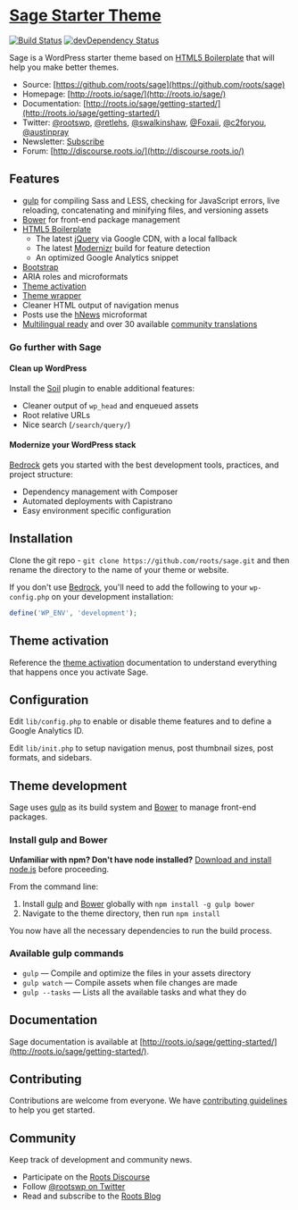 # [Sage Starter Theme](http://roots.io/sage/)
[![Build Status](https://travis-ci.org/roots/roots.svg)](https://travis-ci.org/roots/roots)
[![devDependency Status](https://david-dm.org/roots/roots/dev-status.svg)](https://david-dm.org/roots/roots#info=devDependencies)

Sage is a WordPress starter theme based on [HTML5 Boilerplate](http://html5boilerplate.com/) that will help you make better themes.

* Source: [https://github.com/roots/sage](https://github.com/roots/sage)
* Homepage: [http://roots.io/sage/](http://roots.io/sage/)
* Documentation: [http://roots.io/sage/getting-started/](http://roots.io/sage/getting-started/)
* Twitter: [@rootswp](https://twitter.com/rootswp), [@retlehs](https://twitter.com/retlehs), [@swalkinshaw](https://twitter.com/swalkinshaw), [@Foxaii](https://twitter.com/Foxaii), [@c2foryou](https://twitter.com/c2foryou), [@austinpray](https://twitter.com/austinpray)
* Newsletter: [Subscribe](http://roots.io/subscribe/)
* Forum: [http://discourse.roots.io/](http://discourse.roots.io/)

## Features

* [gulp](http://gulpjs.com/) for compiling Sass and LESS, checking for JavaScript errors, live reloading, concatenating and minifying files, and versioning assets
* [Bower](http://bower.io/) for front-end package management
* [HTML5 Boilerplate](http://html5boilerplate.com/)
  * The latest [jQuery](http://jquery.com/) via Google CDN, with a local fallback
  * The latest [Modernizr](http://modernizr.com/) build for feature detection
  * An optimized Google Analytics snippet
* [Bootstrap](http://getbootstrap.com/)
* ARIA roles and microformats
* [Theme activation](http://roots.io/roots-101/#theme-activation)
* [Theme wrapper](http://roots.io/sage/getting-started/theme-wrapper/)
* Cleaner HTML output of navigation menus
* Posts use the [hNews](http://microformats.org/wiki/hnews) microformat
* [Multilingual ready](http://roots.io/wpml/) and over 30 available [community translations](https://github.com/roots/sage-translations)

### Go further with Sage

#### Clean up WordPress
Install the [Soil](https://github.com/roots/soil) plugin to enable additional features:

* Cleaner output of `wp_head` and enqueued assets
* Root relative URLs
* Nice search (`/search/query/`)

#### Modernize your WordPress stack
[Bedrock](https://github.com/roots/bedrock) gets you started with the best development tools, practices, and project structure:

* Dependency management with Composer
* Automated deployments with Capistrano
* Easy environment specific configuration

## Installation

Clone the git repo - `git clone https://github.com/roots/sage.git` and then rename the directory to the name of your theme or website.

If you don't use [Bedrock](https://github.com/roots/bedrock), you'll need to add the following to your `wp-config.php` on your development installation:

```php
define('WP_ENV', 'development');
```

## Theme activation

Reference the [theme activation](http://roots.io/roots-101/#theme-activation) documentation to understand everything that happens once you activate Sage.

## Configuration

Edit `lib/config.php` to enable or disable theme features and to define a Google Analytics ID.

Edit `lib/init.php` to setup navigation menus, post thumbnail sizes, post formats, and sidebars.

## Theme development

Sage uses [gulp](http://gulpjs.com/) as its build system and [Bower](http://bower.io/) to manage front-end packages.

### Install gulp and Bower

**Unfamiliar with npm? Don't have node installed?** [Download and install node.js](http://nodejs.org/download/) before proceeding.

From the command line:

1. Install [gulp](http://gulpjs.com) and [Bower](http://bower.io/) globally with `npm install -g gulp bower`
2. Navigate to the theme directory, then run `npm install`

You now have all the necessary dependencies to run the build process.

### Available gulp commands

* `gulp` — Compile and optimize the files in your assets directory
* `gulp watch` — Compile assets when file changes are made
* `gulp --tasks` — Lists all the available tasks and what they do

## Documentation

Sage documentation is available at [http://roots.io/sage/getting-started/](http://roots.io/sage/getting-started/).

## Contributing

Contributions are welcome from everyone. We have [contributing guidelines](CONTRIBUTING.md) to help you get started.

## Community

Keep track of development and community news.

* Participate on the [Roots Discourse](http://discourse.roots.io/)
* Follow [@rootswp on Twitter](https://twitter.com/rootswp)
* Read and subscribe to the [Roots Blog](http://roots.io/blog/)
